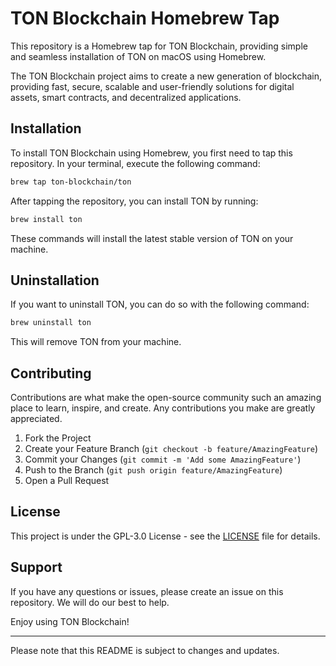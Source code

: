 # TON Blockchain Homebrew Tap

This repository is a Homebrew tap for TON Blockchain, providing simple and seamless installation of TON on macOS using Homebrew. 

The TON Blockchain project aims to create a new generation of blockchain, providing fast, secure, scalable and user-friendly solutions for digital assets, smart contracts, and decentralized applications.



## Installation

To install TON Blockchain using Homebrew, you first need to tap this repository. In your terminal, execute the following command:

```bash
brew tap ton-blockchain/ton
```

After tapping the repository, you can install TON by running:

```bash
brew install ton
```

These commands will install the latest stable version of TON on your machine. 

## Uninstallation

If you want to uninstall TON, you can do so with the following command:

```bash
brew uninstall ton
```

This will remove TON from your machine.

## Contributing

Contributions are what make the open-source community such an amazing place to learn, inspire, and create. Any contributions you make are greatly appreciated.

1. Fork the Project
2. Create your Feature Branch (`git checkout -b feature/AmazingFeature`)
3. Commit your Changes (`git commit -m 'Add some AmazingFeature'`)
4. Push to the Branch (`git push origin feature/AmazingFeature`)
5. Open a Pull Request

## License

This project is under the GPL-3.0 License - see the [LICENSE](LICENSE) file for details.

## Support

If you have any questions or issues, please create an issue on this repository. We will do our best to help.

Enjoy using TON Blockchain!

--- 

Please note that this README is subject to changes and updates.
